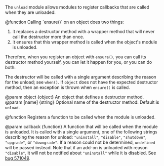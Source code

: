 <!-- This Source Code Form is subject to the terms of the Mozilla Public
   - License, v. 2.0. If a copy of the MPL was not distributed with this
   - file, You can obtain one at http://mozilla.org/MPL/2.0/. -->

<!-- contributed by Atul Varma [atul@mozilla.com]  -->
<!-- contributed by Drew Willcoxon [adw@mozilla.com]  -->
<!-- edited by Noelle Murata [fiveinchpixie@gmail.com]  -->

The `unload` module allows modules to register callbacks that are called
when they are unloaded.

<api name="ensure">
@function
  Calling `ensure()` on an object does two things:

  1. It replaces a destructor method with a wrapper method that will never call
     the destructor more than once.
  2. It ensures that this wrapper method is called when the object's module is
  unloaded.

  Therefore, when you register an object with `ensure()`, you can call its
  destructor method yourself, you can let it happen for you, or you can do both.

  The destructor will be called with a single argument describing the reason
  for the unload; see `when()`. If `object` does not have the expected 
  destructor method, then an exception is thrown when `ensure()` is called.

@param object {object}
  An object that defines a destructor method.
@param [name] {string}
  Optional name of the destructor method. Default is `unload`.
</api>

<api name="when">
@function
  Registers a function to be called when the module is unloaded.

@param callback {function}
  A function that will be called when the module is unloaded. It is called
  with a single argument, one of the following strings describing the reason
  for unload: `"uninstall"`, `"disable"`, `"shutdown"`, `"upgrade"`, or
  `"downgrade"`. If a reason could not be determined, `undefined` will be
  passed instead.
  Note that if an add-on is unloaded with reason `"disable"`, it will not be
  notified about `"uninstall"` while it is disabled. See
  [bug 571049](https://bugzilla.mozilla.org/show_bug.cgi?id=571049).
</api>
